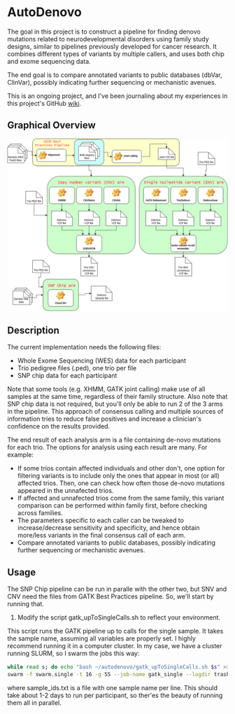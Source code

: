 # AutoDenovo

The goal in this project is to construct a pipeline for finding denovo mutations related to neurodevelopmental disorders using family study designs, similar to pipelines previously developed for cancer research. It combines different types of variants by multiple callers, and uses both chip and exome sequencing data. 

The end goal is to compare annotated variants to public databases (dbVar, ClinVar), possibly indicating further sequencing or mechanistic avenues.

This is an ongoing project, and I've been journaling about my experiences in this project's GitHub [wiki](https://github.com/gsudre/autodenovo/wiki/AutoDenovo-Wiki).

## Graphical Overview
![Flowchart](main_flow.png "MainFlow")

## Description

The current implementation needs the following files:

* Whole Exome Sequencing (WES) data for each participant
* Trio pedigree files (.ped), one trio per file
* SNP chip data for each participant

Note that some tools (e.g. XHMM, GATK joint calling) make use of all samples at the same time, regardless of their family structure. Also note that SNP chip data is not required, but you'll only be able to run 2 of the 3 arms in the pipeline. This approach of consensus calling and multiple sources of information tries to reduce false positives and increase a clinician's confidence on the results provided. 

The end result of each analysis arm is a file containing de-novo mutations for each trio. The options for analysis using each result are many. For example:

* If some trios contain affected individuals and other don't, one option for filtering variants is to include only the ones that appear in most (or all) affected trios. Then, one can check how often those de-novo mutations appeared in the unnafected trios.
* If affected and unnafected trios come from the same family, this variant comparison can be performed within family first, before checking across families.
* The parameters specific to each caller can be tweaked to increase/decrease sensitivity and specificity, and hence obtain more/less variants in the final consensus call of each arm.
* Compare annotated variants to public databases, possibly indicating further sequencing or mechanistic avenues.

## Usage

The SNP Chip pipeline can be run in paralle with the other two, but SNV and CNV need the files from GATK Best Practices pipeline. So, we'll start by running that.

1. Modify the script gatk_upToSingleCalls.sh to reflect your environment. 

This script runs the GATK pipeline up to calls for the single sample. It takes the sample name, assuming all variables are properly set. I highly recommend running it in a computer cluster. In my case, we have a cluster running SLURM, so I swarm the jobs this way:

```bash
while read s; do echo "bash ~/autodenovo/gatk_upToSingleCalls.sh $s" >> swarm.single; done < sample_ids.txt
swarm -f swarm.single -t 16 -g 55 --job-name gatk_single --logdir trash --time=48:00:00 --gres=lscratch:100
```

where sample_ids.txt is a file with one sample name per line. This should take about 1-2 days to run per participant, so ther'es the beauty of running them all in parallel.

